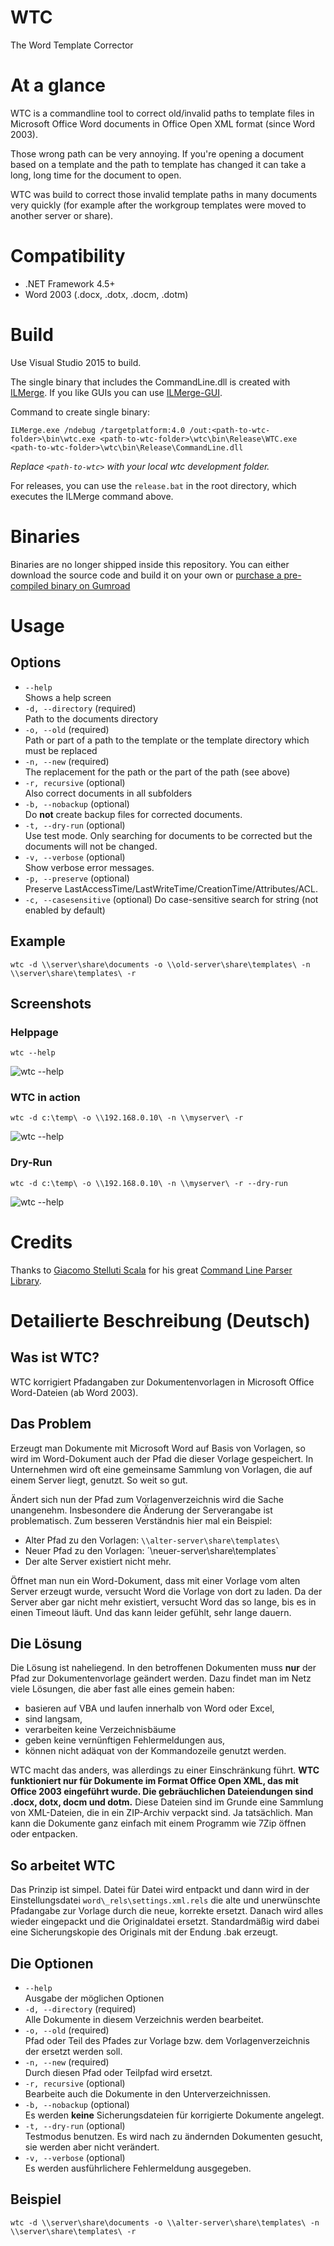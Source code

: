 # WTC
The Word Template Corrector

# At a glance
WTC is a commandline tool to correct old/invalid paths to template files in
Microsoft Office Word documents in Office Open XML format (since Word 2003).

Those wrong path can be very annoying. If you're opening a document based on a template and the path to template has changed it can take a long, long time for the
document to open.

WTC was build to correct those invalid template paths in many documents very quickly (for example after the workgroup templates were moved to another server or share).

# Compatibility
* .NET Framework 4.5+
* Word 2003 (.docx, .dotx, .docm, .dotm)

# Build
Use Visual Studio 2015 to build.

The single binary that includes the CommandLine.dll is created with [ILMerge](https://www.microsoft.com/en-us/download/details.aspx?id=17630). If you like GUIs you can use [ILMerge-GUI](https://ilmergegui.codeplex.com/).

Command to create single binary:
```
ILMerge.exe /ndebug /targetplatform:4.0 /out:<path-to-wtc-folder>\bin\wtc.exe <path-to-wtc-folder>\wtc\bin\Release\WTC.exe <path-to-wtc-folder>\wtc\bin\Release\CommandLine.dll
```
_Replace `<path-to-wtc>` with your local wtc development folder._

For releases, you can use the `release.bat` in the root directory, which executes the ILMerge command above.

# Binaries
Binaries are no longer shipped inside this repository. You can either download the source code and build it on your own or [purchase a pre-compiled binary on Gumroad](https://gum.co/cbuME)


# Usage
## Options
* `--help`  
Shows a help screen
* `-d, --directory` (required)  
Path to the documents directory
* `-o, --old` (required)  
Path or part of a path to the template or the template directory which must be replaced
* `-n, --new` (required)  
The replacement for the path or the part of the path (see above)
* `-r, recursive` (optional)  
Also correct documents in all subfolders
* `-b, --nobackup` (optional)  
Do **not** create backup files for corrected documents.
* `-t, --dry-run` (optional)  
Use test mode. Only searching for documents to be corrected but the documents will not be changed.
* `-v, --verbose` (optional)  
Show verbose error messages.
* `-p, --preserve` (optional)  
Preserve LastAccessTime/LastWriteTime/CreationTime/Attributes/ACL.
* `-c, --casesensitive` (optional)
Do case-sensitive search for string (not enabled by default)

## Example
`wtc -d \\server\share\documents -o \\old-server\share\templates\ -n \\server\share\templates\ -r`

## Screenshots
### Helppage
`wtc --help`

![wtc --help](assets/screenshot1.png)

### WTC in action
`wtc -d c:\temp\ -o \\192.168.0.10\ -n \\myserver\ -r`

![wtc --help](assets/screenshot2.png)

### Dry-Run
`wtc -d c:\temp\ -o \\192.168.0.10\ -n \\myserver\ -r --dry-run`

![wtc --help](assets/screenshot3.png)

# Credits
Thanks to [Giacomo Stelluti Scala](https://github.com/gsscoder) for his great [Command Line Parser Library](https://github.com/gsscoder/commandline).

# Detailierte Beschreibung (Deutsch)

## Was ist WTC?
WTC korrigiert Pfadangaben zur Dokumentenvorlagen in Microsoft Office
Word-Dateien (ab Word 2003).

## Das Problem
Erzeugt man Dokumente mit Microsoft Word auf Basis von Vorlagen, so wird im
Word-Dokument auch der Pfad die dieser Vorlage gespeichert. In Unternehmen
wird oft eine gemeinsame Sammlung von Vorlagen, die auf einem Server liegt,
genutzt. So weit so gut.

Ändert sich nun der Pfad zum Vorlagenverzeichnis wird die Sache unangenehm.
Insbesondere die Änderung der Serverangabe ist problematisch. Zum besseren
Verständnis hier mal ein Beispiel:

* Alter Pfad zu den Vorlagen: `\\alter-server\share\templates\`
* Neuer Pfad zu den Vorlagen: ´\\neuer-server\share\templates\`
* Der alte Server existiert nicht mehr.

Öffnet man nun ein Word-Dokument, dass mit einer Vorlage vom alten Server
erzeugt wurde, versucht Word die Vorlage von dort zu laden. Da der Server
aber gar nicht mehr existiert, versucht Word das so lange, bis es in einen
Timeout läuft. Und das kann leider gefühlt, sehr lange dauern.

## Die Lösung
Die Lösung ist naheliegend. In den betroffenen Dokumenten muss **nur** der
Pfad zur Dokumentenvorlage geändert werden. Dazu findet man im Netz viele
Lösungen, die aber fast alle eines gemein haben:
* basieren auf VBA und laufen innerhalb von Word oder Excel,
* sind langsam,
* verarbeiten keine Verzeichnisbäume
* geben keine vernünftigen Fehlermeldungen aus,
* können nicht adäquat von der Kommandozeile genutzt werden.

WTC macht das anders, was allerdings zu einer Einschränkung führt. **WTC
funktioniert nur für Dokumente im Format Office Open XML, das mit Office 2003
eingeführt wurde. Die gebräuchlichen Dateiendungen sind .docx, dotx, docm und
dotm.** Diese Dateien sind im Grunde eine Sammlung von
XML-Dateien, die in ein ZIP-Archiv verpackt sind. Ja tatsächlich. Man kann die
Dokumente ganz einfach mit einem Programm wie 7Zip öffnen oder entpacken.

## So arbeitet WTC
Das Prinzip ist simpel. Datei für Datei wird entpackt und dann wird in der
Einstellungsdatei `word\_rels\settings.xml.rels` die alte und unerwünschte
Pfadangabe zur Vorlage durch die neue, korrekte ersetzt. Danach wird alles
wieder eingepackt und die Originaldatei ersetzt. Standardmäßig wird dabei eine
Sicherungskopie des Originals mit der Endung .bak erzeugt.

## Die Optionen
* `--help`  
Ausgabe der möglichen Optionen
* `-d, --directory` (required)  
Alle Dokumente in diesem Verzeichnis werden bearbeitet.
* `-o, --old` (required)  
Pfad oder Teil des Pfades zur Vorlage bzw. dem Vorlagenverzeichnis der ersetzt werden soll.
* `-n, --new` (required)  
Durch diesen Pfad oder Teilpfad wird ersetzt.
* `-r, recursive` (optional)  
Bearbeite auch die Dokumente in den Unterverzeichnissen.
* `-b, --nobackup` (optional)  
Es werden **keine** Sicherungsdateien für korrigierte Dokumente angelegt.
* `-t, --dry-run` (optional)  
Testmodus benutzen. Es wird nach zu ändernden Dokumenten gesucht, sie werden aber nicht verändert.
* `-v, --verbose` (optional)  
Es werden ausführlichere Fehlermeldung ausgegeben.

## Beispiel
`wtc -d \\server\share\documents -o \\alter-server\share\templates\ -n \\server\share\templates\ -r`